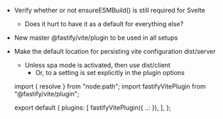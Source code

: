 
- Verify whether or not ensureESMBuild() is still required for Svelte
  - Does it hurt to have it as a default for everything else?
- New master @fastify/vite/plugin to be used in all setups
- Make the default location for persisting vite configuration dist/server 
  - Unless spa mode is activated, then use dist/client
    - Or, to a setting is set explicitly in the plugin options
  
  import { resolve } from "node:path";
  import fastifyVitePlugin from "@fastify/vite/plugin";
  
  export default {
    plugins: [
      fastifyVitePlugin({
        ..: 
      }),
    ],
  };